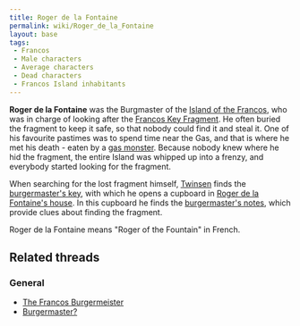 ```yaml
---
title: Roger de la Fontaine
permalink: wiki/Roger_de_la_Fontaine
layout: base
tags:
 - Francos
 - Male characters
 - Average characters
 - Dead characters
 - Francos Island inhabitants
---
```


**Roger de la Fontaine** was the Burgmaster of the [Island of the
Francos](Island_of_the_Francos "wikilink"), who was in charge of looking
after the [Francos Key Fragment](Francos_Key_Fragment "wikilink"). He
often buried the fragment to keep it safe, so that nobody could find it
and steal it. One of his favourite pastimes was to spend time near the
Gas, and that is where he met his death - eaten by a [gas
monster](gas_monster "wikilink"). Because nobody knew where he hid the
fragment, the entire Island was whipped up into a frenzy, and everybody
started looking for the fragment.

When searching for the lost fragment himself,
[Twinsen](Twinsen "wikilink") finds the [burgermaster's
key](burgermaster's_key "wikilink"), with which he opens a cupboard in
[Roger de la Fontaine's house](Roger_de_la_Fontaine's_house "wikilink").
In this cupboard he finds the [burgermaster's
notes](burgermaster's_notes "wikilink"), which provide clues about
finding the fragment.

Roger de la Fontaine means "Roger of the Fountain" in French.

## Related threads

### General

- [The Francos
  Burgermeister](https://forum.magicball.net/showthread.php?t=4766)
- [Burgermaster?](https://forum.magicball.net/showthread.php?t=893)
